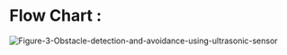 
# Flow Chart :

![Figure-3-Obstacle-detection-and-avoidance-using-ultrasonic-sensor](https://user-images.githubusercontent.com/94224849/144086135-364cb8e4-6db0-4110-93bd-e6924d1fc514.png)
